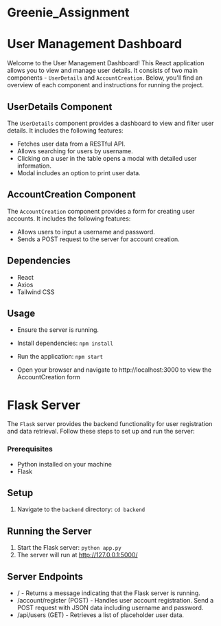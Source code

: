 # Greenie_Assignment

# User Management Dashboard

Welcome to the User Management Dashboard! This React application allows you to view and manage user details. It consists of two main components - `UserDetails` and `AccountCreation`. Below, you'll find an overview of each component and instructions for running the project.

## UserDetails Component

The `UserDetails` component provides a dashboard to view and filter user details. It includes the following features:

- Fetches user data from a RESTful API.
- Allows searching for users by username.
- Clicking on a user in the table opens a modal with detailed user information.
- Modal includes an option to print user data.

##  AccountCreation Component
The `AccountCreation` component provides a form for creating user accounts. It includes the following features:

- Allows users to input a username and password.
- Sends a POST request to the server for account creation.

## Dependencies
- React
- Axios
- Tailwind CSS

## Usage
- Ensure the server is running.

- Install dependencies:
  ```npm install```

- Run the application:
  ```npm start```

- Open your browser and navigate to http://localhost:3000 to view the AccountCreation form

# Flask Server

The `Flask` server provides the backend functionality for user registration and data retrieval. Follow these steps to set up and run the server:

### Prerequisites

- Python installed on your machine
- Flask 

## Setup

1. Navigate to the `backend` directory:
   ```cd backend```
## Running the Server
1. Start the Flask server:
  ```python app.py```
2. The server will run at http://127.0.0.1:5000/

## Server Endpoints
- / - Returns a message indicating that the Flask server is running.
- /account/register (POST) - Handles user account registration. Send a POST request with JSON data including username and password.
- /api/users (GET) - Retrieves a list of placeholder user data.
